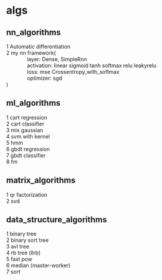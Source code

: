 # algs

## nn_algorithms
1 Automatic differentiation<br>
2 my nn framework(<br>
&emsp;&emsp;&emsp;&emsp;layer: Dense, SimpleRnn<br>
&emsp;&emsp;&emsp;&emsp;activation: linear sigmoid tanh softmax relu leakyrelu<br>
&emsp;&emsp;&emsp;&emsp;loss: mse Crossentropy_with_softmax<br>
&emsp;&emsp;&emsp;&emsp;optimizer: sgd<br>)

## ml_algorithms
1 cart regression<br>
2 cart classifier<br>
3 mix gaussian<br>
4 svm with kernel<br>
5 hmm<br>
6 gbdt regression<br>
7 gbdt classifier<br>
8 fm <br>

## matrix_algorithms
1 qr factorization<br>
2 svd <br>

## data_structure_algorithms
1 binary tree<br>
2 binary sort tree<br>
3 avl tree<br>
4 rb tree (llrb)<br>
5 fast pow<br>
6 median (master-worker)<br>
7 sort<br>
